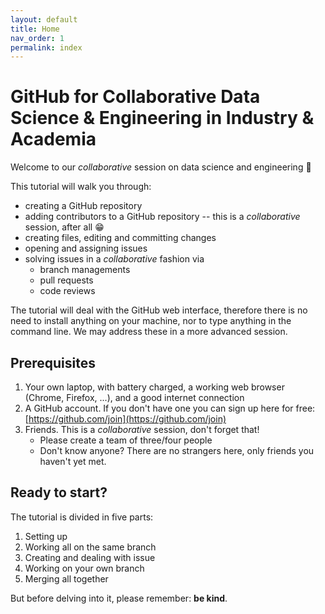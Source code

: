 ```yaml
---
layout: default
title: Home
nav_order: 1
permalink: index
---
```


# GitHub for Collaborative Data Science & Engineering in Industry & Academia

Welcome to our *collaborative* session on data science and engineering :wave:

This tutorial will walk you through:

* creating a GitHub repository
* adding contributors to a GitHub repository -- this is a *collaborative* session, after all :grin:
* creating files, editing and committing changes
* opening and assigning issues
* solving issues in a *collaborative* fashion via
	- branch managements
	- pull requests
	- code reviews

The tutorial will deal with the GitHub web interface, therefore there is no need to install anything on your machine, nor to type anything in the command line. We may address these in a more advanced session. 

## Prerequisites

1. Your own laptop, with battery charged, a working web browser (Chrome, Firefox, ...), and a good internet connection 
2. A GitHub account. If you don't have one you can sign up here for free: [https://github.com/join](https://github.com/join)
3. Friends. This is a *collaborative* session, don't forget that! 
	- Please create a team of three/four people 
	- Don't know anyone? There are no strangers here, only friends you haven't yet met.
	

## Ready to start?

The tutorial is divided in five parts: 

1. Setting up
2. Working all on the same branch
3. Creating and dealing with issue
4. Working on your own branch
5. Merging all together

But before delving into it, please remember: **be kind**.


	